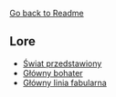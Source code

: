 ﻿[Go back to Readme](../readme.md)

## Lore
- [Świat przedstawiony](lore/world.md)
- [Główny bohater](lore/mainCharacter.md)
- [Główny linia fabularna](lore/mainPlotLine.md)